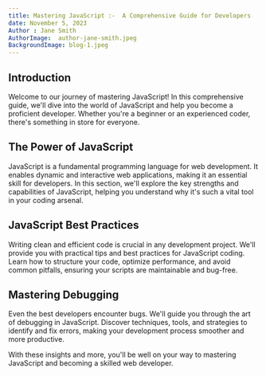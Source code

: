 ```yaml
---
title: Mastering JavaScript :-  A Comprehensive Guide for Developers
date: November 5, 2023
Author : Jane Smith
AuthorImage:  author-jane-smith.jpeg
BackgroundImage: blog-1.jpeg
---
```


## Introduction

Welcome to our journey of mastering JavaScript! In this comprehensive guide, we'll dive into the world of JavaScript and help you become a proficient developer. Whether you're a beginner or an experienced coder, there's something in store for everyone.

## The Power of JavaScript

JavaScript is a fundamental programming language for web development. It enables dynamic and interactive web applications, making it an essential skill for developers. In this section, we'll explore the key strengths and capabilities of JavaScript, helping you understand why it's such a vital tool in your coding arsenal.

## JavaScript Best Practices

Writing clean and efficient code is crucial in any development project. We'll provide you with practical tips and best practices for JavaScript coding. Learn how to structure your code, optimize performance, and avoid common pitfalls, ensuring your scripts are maintainable and bug-free.

## Mastering Debugging

Even the best developers encounter bugs. We'll guide you through the art of debugging in JavaScript. Discover techniques, tools, and strategies to identify and fix errors, making your development process smoother and more productive.

With these insights and more, you'll be well on your way to mastering JavaScript and becoming a skilled web developer.